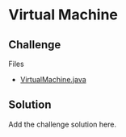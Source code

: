 # Virtual Machine

## Challenge

Files

- [VirtualMachine.java](./VirtualMachine.java)

## Solution

Add the challenge solution here.
